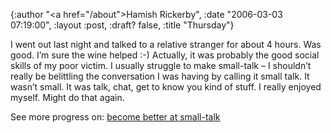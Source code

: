 {:author "<a href=\"/about\">Hamish Rickerby</a>", :date "2006-03-03 07:19:00", :layout :post, :draft? false, :title "Thursday"}

<div><div><p>I went out last night and talked to a relative stranger for about 4 hours.  Was good.  I&#8217;m sure the wine helped :-)  Actually, it was probably the good social skills of my poor victim.  I usually struggle to make small-talk &#8211; I shouldn&#8217;t really be belittling the conversation I was having by calling it small talk.  It wasn&#8217;t small.  It was talk, chat, get to know you kind of stuff.  I really enjoyed myself.  Might do that again.</p></div><div>See more progress on: <a href="http://www.43things.com/people/progress/rickerbh?on=1897622">become better at small-talk</a></div></div>
